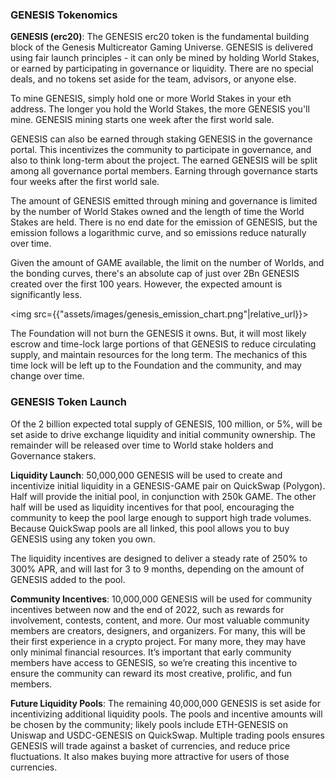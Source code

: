 <h3>GENESIS Tokenomics</h3>
<p><b>GENESIS (erc20)</b>: The GENESIS erc20 token is the fundamental building block of the Genesis Multicreator Gaming Universe. GENESIS is delivered using fair launch principles - it can only be mined by holding World Stakes, or earned by participating in governance or liquidity. There are no special deals, and no tokens set aside for the team, advisors, or anyone else.</p>
<p>To mine GENESIS, simply hold one or more World Stakes in your eth address. The longer you hold the World Stakes, the more GENESIS you'll mine. GENESIS mining starts one week after the first world sale.</p>
<p>GENESIS can also be earned through staking GENESIS in the governance portal. This incentivizes the community to participate in governance, and also to think long-term about the project. The earned GENESIS will be split among all governance portal members. Earning through governance starts four weeks after the first world sale.</p>
<p>The amount of GENESIS emitted through mining and governance is limited by the number of World Stakes owned and the length of time the World Stakes are held. There is no end date for the emission of GENESIS, but the emission follows a logarithmic curve, and so emissions reduce naturally over time.</p>
<p>Given the amount of GAME available, the limit on the number of Worlds, and the bonding curves, there's an absolute cap of just over 2Bn GENESIS created over the first 100 years. However, the expected amount is significantly less.</p>

<img src={{"assets/images/genesis_emission_chart.png"|relative_url}}>

<p>The Foundation will not burn the GENESIS it owns. But, it will most likely escrow and time-lock large portions of that GENESIS to reduce circulating supply, and maintain resources for the long term. The mechanics of this time lock will be left up to the Foundation and the community, and may change over time.</p>

<h3>GENESIS Token Launch</h3>
<p>Of the 2 billion expected total supply of GENESIS, 100 million, or 5%, will be set aside to drive exchange liquidity and initial community ownership. The remainder will be released over time to World stake holders and Governance stakers.</p>
<p><b>Liquidity Launch</b>: 50,000,000 GENESIS will be used to create  and incentivize initial liquidity in a GENESIS-GAME pair on QuickSwap (Polygon). Half will provide the initial pool, in conjunction with 250k GAME. The other half will be used as liquidity incentives for that pool, encouraging the community to keep the pool large enough to support high trade volumes. Because QuickSwap pools are all linked, this pool allows you to buy GENESIS using any token you own.</p>
<p>The liquidity incentives are designed to deliver a steady rate of 250% to 300% APR, and will last for 3 to 9 months, depending on the amount of GENESIS added to the pool.</p>
<p><b>Community Incentives</b>: 10,000,000 GENESIS will be used for community incentives between now and the end of 2022, such as rewards for involvement, contests, content, and more. Our most valuable community members are creators, designers, and organizers. For many, this will be their first experience in a crypto project. For many more, they may have only minimal financial resources. It’s important that early community members have access to GENESIS, so we’re creating this incentive to ensure the community can reward its most creative, prolific, and fun members.</p>
<p><b>Future Liquidity Pools</b>: The remaining 40,000,000 GENESIS is set aside for incentivizing additional liquidity pools. The pools and incentive amounts will be chosen by the community; likely pools include ETH-GENESIS on Uniswap and USDC-GENESIS on QuickSwap. Multiple trading pools ensures GENESIS will trade against a basket of currencies, and reduce price fluctuations. It also makes buying more attractive for users of those currencies.</p>
